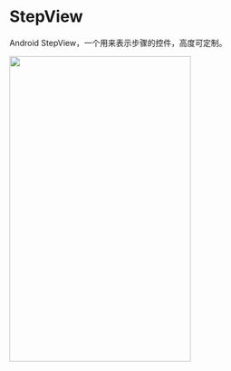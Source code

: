 # StepView
Android StepView，一个用来表示步骤的控件，高度可定制。

<img src="https://github.com/ZongwenSun/StepView/blob/master/image.png" width="320" height="540" />
